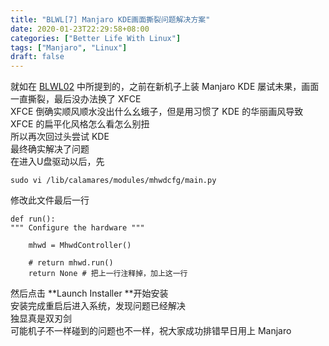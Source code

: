 ```yaml
---
title: "BLWL[7] Manjaro KDE画面撕裂问题解决方案" 
date: 2020-01-23T22:29:58+08:00
categories: ["Better Life With Linux"]
tags: ["Manjaro", "Linux"]
draft: false
---
```

就如在 [BLWL02](http://jonathanwayy.xyz/2020/blwl2/) 中所提到的，之前在新机子上装 Manjaro KDE 屡试未果，画面一直撕裂，最后没办法换了 XFCE  
XFCE 倒确实顺风顺水没出什么幺蛾子，但是用习惯了 KDE 的华丽画风导致 XFCE 的扁平化风格怎么看怎么别扭  
所以再次回过头尝试 KDE  
最终确实解决了问题  
在进入U盘驱动以后，先

	sudo vi /lib/calamares/modules/mhwdcfg/main.py

修改此文件最后一行  

	def run():
	""" Configure the hardware """
	
		mhwd = MhwdController()

		# return mhwd.run()
		return None	# 把上一行注释掉，加上这一行

然后点击 **Launch Installer **开始安装  
安装完成重启后进入系统，发现问题已经解决   
独显真是双刃剑  
可能机子不一样碰到的问题也不一样，祝大家成功排错早日用上 Manjaro  
